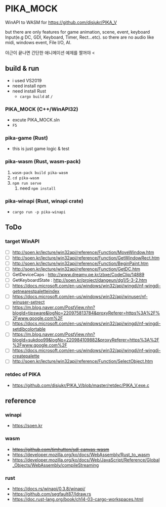 # PIKA_MOCK
WinAPI to WASM for https://github.com/disjukr/PIKA_V

but there are only features for game animation, scene, event, keyboard Input(e.g DC, GDI, Keyboard, Timer, Rect...etc). so there are no audio like midi, windows event, File I/O, AI.

야근이 끝나면 간단한 애니메이션 예제를 짤꺼야 < 

## build & run
- i used VS2019
- need install npm
- need install Rust
  - `cargo build` at `/`

### PIKA_MOCK (C++/WinAPI32)
- excute PIKA_MOCK.sln
- `F5`

### pika-game (Rust)
- this is just game logic & test

### pika-wasm (Rust, wasm-pack)
1. `wasm-pack build pika-wasm`
2. `cd pika-wasm`
3. `npm run serve`
   1. need `npm install`

### pika-winapi (Rust, winapi crate)
- `cargo run -p pika-winapi`


## ToDo

### target WinAPI
- [ ] http://soen.kr/lecture/win32api/reference/Function/MoveWindow.htm
- [ ] http://soen.kr/lecture/win32api/reference/Function/GetWindowRect.htm
- [ ] http://soen.kr/lecture/win32api/reference/Function/BeginPaint.htm
- [ ] http://soen.kr/lecture/win32api/reference/Function/GetDC.htm
- [ ] GetDeviceCaps : http://www.dreamy.pe.kr/zbxe/CodeClip/14889
- [ ] GetKeyboardState : http://soen.kr/project/dangeun/dg1/5-3-2.htm
- [ ] https://docs.microsoft.com/en-us/windows/win32/api/wingdi/nf-wingdi-getnearestpaletteindex
- [ ] https://docs.microsoft.com/en-us/windows/win32/api/winuser/nf-winuser-setrect
- [ ] https://m.blog.naver.com/PostView.nhn?blogId=tipsware&logNo=220975813784&proxyReferer=https%3A%2F%2Fwww.google.com%2F
- [ ] https://docs.microsoft.com/en-us/windows/win32/api/wingdi/nf-wingdi-setdibcolortable
- [ ] https://m.blog.naver.com/PostView.nhn?blogId=sukdoo99&logNo=220984109882&proxyReferer=https%3A%2F%2Fwww.google.com%2F
- [ ] https://docs.microsoft.com/en-us/windows/win32/api/wingdi/nf-wingdi-createpalette
- [ ] http://soen.kr/lecture/win32api/reference/Function/SelectObject.htm

### retdec of PIKA
- https://github.com/disjukr/PIKA_V/blob/master/retdec/PIKA_V.exe.c


## reference

### winapi
- https://soen.kr

### wasm
- ~~https://github.com/timhutton/sdl-canvas-wasm~~
- https://developer.mozilla.org/ko/docs/WebAssembly/Rust_to_wasm
- https://developer.mozilla.org/ko/docs/Web/JavaScript/Reference/Global_Objects/WebAssembly/compileStreaming

### rust
- https://docs.rs/winapi/0.3.8/winapi/
- https://github.com/segfault87/ldraw.rs
- https://doc.rust-lang.org/book/ch14-03-cargo-workspaces.html
